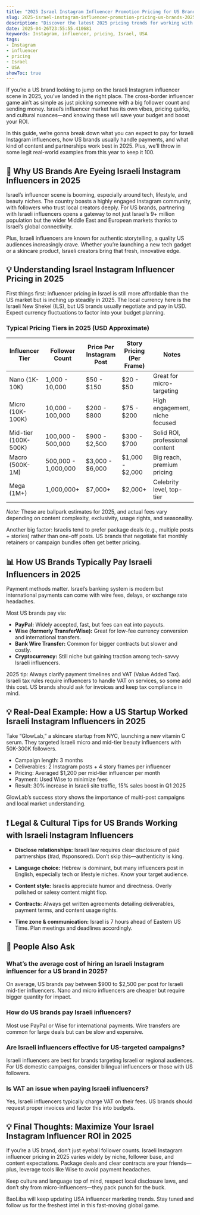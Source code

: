 ```yaml
---
title: "2025 Israel Instagram Influencer Promotion Pricing for US Brands: A No-BS Guide"
slug: 2025-israel-instagram-influencer-promotion-pricing-us-brands-2025-04-26
description: "Discover the latest 2025 pricing trends for working with Israeli Instagram influencers from a USA brand’s perspective. Real examples, payment tips, and marketing insights to maximize your cross-border influencer campaigns."
date: 2025-04-26T23:55:55.410681
keywords: Instagram, influencer, pricing, Israel, USA
tags:
- Instagram
- influencer
- pricing
- Israel
- USA
showToc: true
---
```


If you’re a US brand looking to jump on the Israeli Instagram influencer scene in 2025, you’ve landed in the right place. The cross-border influencer game ain’t as simple as just picking someone with a big follower count and sending money. Israel’s influencer market has its own vibes, pricing quirks, and cultural nuances—and knowing these will save your budget and boost your ROI.

In this guide, we’re gonna break down what you can expect to pay for Israeli Instagram influencers, how US brands usually handle payments, and what kind of content and partnerships work best in 2025. Plus, we’ll throw in some legit real-world examples from this year to keep it 100.

## 📢 Why US Brands Are Eyeing Israeli Instagram Influencers in 2025

Israel’s influencer scene is booming, especially around tech, lifestyle, and beauty niches. The country boasts a highly engaged Instagram community, with followers who trust local creators deeply. For US brands, partnering with Israeli influencers opens a gateway to not just Israel’s 9+ million population but the wider Middle East and European markets thanks to Israel’s global connectivity.

Plus, Israeli influencers are known for authentic storytelling, a quality US audiences increasingly crave. Whether you’re launching a new tech gadget or a skincare product, Israeli creators bring that fresh, innovative edge.

## 💡 Understanding Israel Instagram Influencer Pricing in 2025

First things first: influencer pricing in Israel is still more affordable than the US market but is inching up steadily in 2025. The local currency here is the Israeli New Shekel (ILS), but US brands usually negotiate and pay in USD. Expect currency fluctuations to factor into your budget planning.

### Typical Pricing Tiers in 2025 (USD Approximate)

| Influencer Tier           | Follower Count       | Price Per Instagram Post | Story Pricing (Per Frame) | Notes                      |
|--------------------------|----------------------|-------------------------|--------------------------|----------------------------|
| Nano (1K-10K)             | 1,000 - 10,000       | $50 - $150              | $20 - $50                | Great for micro-targeting    |
| Micro (10K-100K)          | 10,000 - 100,000     | $200 - $800             | $75 - $200               | High engagement, niche focused |
| Mid-tier (100K-500K)      | 100,000 - 500,000    | $900 - $2,500           | $300 - $700              | Solid ROI, professional content |
| Macro (500K-1M)           | 500,000 - 1,000,000  | $3,000 - $6,000         | $1,000 - $2,000          | Big reach, premium pricing   |
| Mega (1M+)                | 1,000,000+           | $7,000+                 | $2,000+                  | Celebrity level, top-tier    |

*Note:* These are ballpark estimates for 2025, and actual fees vary depending on content complexity, exclusivity, usage rights, and seasonality.

Another big factor: Israelis tend to prefer package deals (e.g., multiple posts + stories) rather than one-off posts. US brands that negotiate flat monthly retainers or campaign bundles often get better pricing.

## 📊 How US Brands Typically Pay Israeli Influencers in 2025

Payment methods matter. Israel’s banking system is modern but international payments can come with wire fees, delays, or exchange rate headaches.

Most US brands pay via:

- **PayPal:** Widely accepted, fast, but fees can eat into payouts.
- **Wise (formerly TransferWise):** Great for low-fee currency conversion and international transfers.
- **Bank Wire Transfer:** Common for bigger contracts but slower and costly.
- **Cryptocurrency:** Still niche but gaining traction among tech-savvy Israeli influencers.

2025 tip: Always clarify payment timelines and VAT (Value Added Tax). Israeli tax rules require influencers to handle VAT on services, so some add this cost. US brands should ask for invoices and keep tax compliance in mind.

## 💡 Real-Deal Example: How a US Startup Worked Israeli Instagram Influencers in 2025

Take “GlowLab,” a skincare startup from NYC, launching a new vitamin C serum. They targeted Israeli micro and mid-tier beauty influencers with 50K-300K followers.

- Campaign length: 3 months
- Deliverables: 2 Instagram posts + 4 story frames per influencer
- Pricing: Averaged $1,200 per mid-tier influencer per month
- Payment: Used Wise to minimize fees
- Result: 30% increase in Israeli site traffic, 15% sales boost in Q1 2025

GlowLab’s success story shows the importance of multi-post campaigns and local market understanding.

## ❗ Legal & Cultural Tips for US Brands Working with Israeli Instagram Influencers

- **Disclose relationships:** Israeli law requires clear disclosure of paid partnerships (#ad, #sponsored). Don’t skip this—authenticity is king.
  
- **Language choice:** Hebrew is dominant, but many influencers post in English, especially tech or lifestyle niches. Know your target audience.

- **Content style:** Israelis appreciate humor and directness. Overly polished or salesy content might flop.

- **Contracts:** Always get written agreements detailing deliverables, payment terms, and content usage rights.

- **Time zone & communication:** Israel is 7 hours ahead of Eastern US Time. Plan meetings and deadlines accordingly.

## 📢 People Also Ask

### What’s the average cost of hiring an Israeli Instagram influencer for a US brand in 2025?

On average, US brands pay between $900 to $2,500 per post for Israeli mid-tier influencers. Nano and micro influencers are cheaper but require bigger quantity for impact.

### How do US brands pay Israeli influencers?

Most use PayPal or Wise for international payments. Wire transfers are common for large deals but can be slow and expensive.

### Are Israeli influencers effective for US-targeted campaigns?

Israeli influencers are best for brands targeting Israeli or regional audiences. For US domestic campaigns, consider bilingual influencers or those with US followers.

### Is VAT an issue when paying Israeli influencers?

Yes, Israeli influencers typically charge VAT on their fees. US brands should request proper invoices and factor this into budgets.

## 💡 Final Thoughts: Maximize Your Israel Instagram Influencer ROI in 2025

If you’re a US brand, don’t just eyeball follower counts. Israeli Instagram influencer pricing in 2025 varies widely by niche, follower base, and content expectations. Package deals and clear contracts are your friends—plus, leverage tools like Wise to avoid payment headaches.

Keep culture and language top of mind, respect local disclosure laws, and don’t shy from micro-influencers—they pack punch for the buck.

BaoLiba will keep updating USA influencer marketing trends. Stay tuned and follow us for the freshest intel in this fast-moving global game.